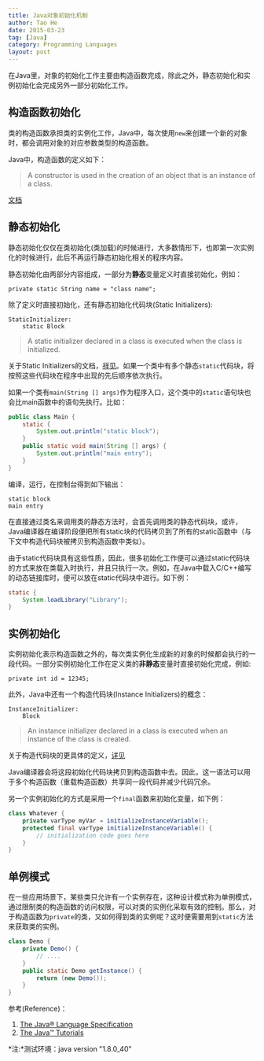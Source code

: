```yaml
---
title: Java对象初始化机制
author: Tao He
date: 2015-03-23
tag: [Java]
category: Programming Languages
layout: post
---
```


在Java里，对象的初始化工作主要由构造函数完成，除此之外，静态初始化和实例初始化会完成另外一部分初始化工作。

构造函数初始化
---------------

类的构造函数承担类的实例化工作，Java中，每次使用`new`来创建一个新的对象时，都会调用对象的对应参数类型的构造函数。

Java中，构造函数的定义如下：

> A constructor is used in the creation of an object that is an instance of a class.

[文档](http://docs.oracle.com/javase/specs/jls/se8/html/jls-8.html#jls-8.8)

<!--more-->

静态初始化
----------

静态初始化仅仅在类初始化(类加载)的时候进行，大多数情形下，也即第一次实例化的时候进行，此后不再运行静态初始化相关的程序内容。

静态初始化由两部分内容组成，一部分为**静态**变量定义时直接初始化，例如：

    private static String name = "class name";

除了定义时直接初始化，还有静态初始化代码块(Static Initializers):

    StaticInitializer:
        static Block

> A static initializer declared in a class is executed when the class is initialized.

关于Static Initializers的文档，[祥见](http://docs.oracle.com/javase/specs/jls/se8/html/jls-8.html#jls-8.6)。如果一个类中有多个静态`static`代码块，将按照这些代码块在程序中出现的先后顺序依次执行。

如果一个类有`main(String [] args)`作为程序入口，这个类中的`static`语句块也会比main函数中的语句先执行。比如：

~~~java
public class Main {
    static {
        System.out.println("static block");
    }
    public static void main(String [] args) {
        System.out.println("main entry");
    }
}
~~~

编译，运行，在控制台得到如下输出：

    static block
    main entry

在直接通过类名来调用类的静态方法时，会首先调用类的静态代码块，或许，Java编译器在编译阶段便把所有static块的代码拷贝到了所有的static函数中（与下文中构造代码块被拷贝到构造函数中类似）。

由于static代码块具有这些性质，因此，很多初始化工作便可以通过static代码块的方式来放在类载入时执行，并且只执行一次。例如，在Java中载入C/C++编写的动态链接库时，便可以放在static代码块中进行。如下例：

~~~java
static {
    System.loadLibrary("Library");
}
~~~

实例初始化
----------

实例初始化表示构造函数之外的，每次类实例化生成新的对象的时候都会执行的一段代码。一部分实例初始化工作在定义类的**非静态**变量时直接初始化完成，例如:

    private int id = 12345;

此外，Java中还有一个构造代码块(Instance Initializers)的概念：

    InstanceInitializer:
        Block

> An instance initializer declared in a class is executed when an instance of the class is created.

关于构造代码块的更具体的定义，[详见](http://docs.oracle.com/javase/specs/jls/se8/html/jls-8.html#jls-8.6)

Java编译器会将这段初始化代码块拷贝到构造函数中去。因此，这一语法可以用于多个构造函数（重载构造函数）共享同一段代码并减少代码冗余。

另一个实例初始化的方式是采用一个`final`函数来初始化变量，如下例：

~~~java
class Whatever {
    private varType myVar = initializeInstanceVariable();       
    protected final varType initializeInstanceVariable() {
        // initialization code goes here
    }
}
~~~

单例模式
---------

在一些应用场景下，某些类只允许有一个实例存在，这种设计模式称为单例模式，通过限制类的构造函数的访问权限，可以对类的实例化采取有效的控制。那么，对于构造函数为`private`的类，又如何得到类的实例呢？这时便需要用到`static`方法来获取类的实例。

~~~java
class Demo {
    private Demo() {
        // ....
    }
    public static Demo getInstance() {
        return (new Demo());
    }
}
~~~

参考(Reference)：

1. [The Java® Language Specification](http://docs.oracle.com/javase/specs/jls/se8/html/index.html)
2. [The Java™ Tutorials](http://docs.oracle.com/javase/tutorial/java/javaOO/initial.html)


*注:*测试环境：java version "1.8.0_40"

